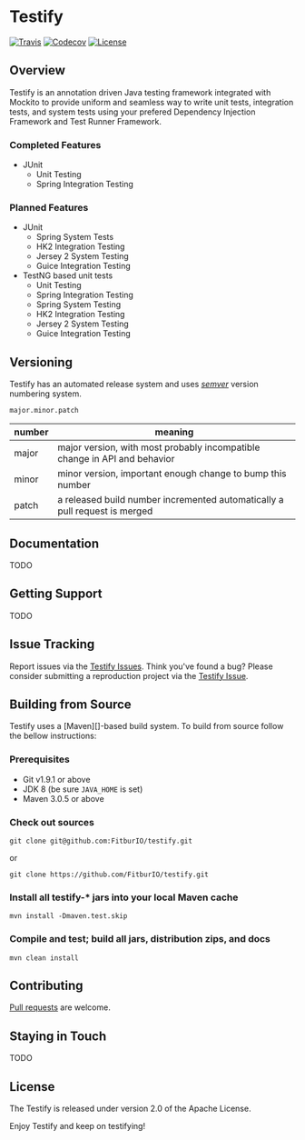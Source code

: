 # Testify
[![Travis](https://img.shields.io/travis/FitburIO/testify.svg)](https://travis-ci.org/FitburIO/testify?branch=develop)
[![Codecov](https://img.shields.io/codecov/c/github/FitburIO/testify.svg)](https://codecov.io/github/FitburIO/testify/branch.svg?branch=develop)
[![License](https://img.shields.io/github/license/FitburIO/testify.svg)](LICENSE)

## Overview
Testify is an annotation driven Java testing framework integrated with Mockito to provide uniform and seamless way to write unit tests, integration tests, and system tests using your prefered Dependency Injection Framework and Test Runner Framework.

### Completed Features
* JUnit
  * Unit Testing
  * Spring Integration Testing

### Planned Features
* JUnit
  * Spring System Tests
  * HK2 Integration Testing
  * Jersey 2 System Testing
  * Guice Integration Testing
* TestNG based unit tests
  * Unit Testing
  * Spring Integration Testing
  * Spring System Testing
  * HK2 Integration Testing
  * Jersey 2 System Testing
  * Guice Integration Testing


## Versioning

Testify has an automated release system and uses [_semver_](http://semver.org/) version numbering system.

```
major.minor.patch
```

| number | meaning                                                                               |
| ------ | ------------------------------------------------------------------------------------- |
| major  | major version, with most probably incompatible change in API and behavior             |
| minor  | minor version, important enough change to bump this number                            |
| patch  | a released build number incremented automatically a pull request is merged            |

## Documentation
TODO

## Getting Support
TODO

## Issue Tracking
Report issues via the [Testify Issues](https://github.com/FitburIO/testify/issues). Think you've found a
bug? Please consider submitting a reproduction project via the
[Testify Issue](https://github.com/FitburIO/testify/issues).

## Building from Source
Testify uses a [Maven][]-based build system. To build from source follow the bellow instructions:

### Prerequisites
* Git v1.9.1  or above
* JDK 8 (be sure `JAVA_HOME` is set)
* Maven 3.0.5 or above

### Check out sources
`git clone git@github.com:FitburIO/testify.git`

or

`git clone https://github.com/FitburIO/testify.git`

### Install all testify-\* jars into your local Maven cache
`mvn install -Dmaven.test.skip`

### Compile and test; build all jars, distribution zips, and docs
`mvn clean install`

## Contributing
[Pull requests](http://help.github.com/send-pull-requests) are welcome.

## Staying in Touch
TODO

## License
The Testify is released under version 2.0 of the Apache License.



Enjoy Testify and keep on testifying!


